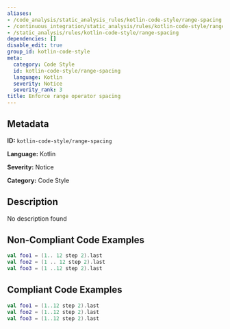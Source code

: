 ```yaml
---
aliases:
- /code_analysis/static_analysis_rules/kotlin-code-style/range-spacing
- /continuous_integration/static_analysis/rules/kotlin-code-style/range-spacing
- /static_analysis/rules/kotlin-code-style/range-spacing
dependencies: []
disable_edit: true
group_id: kotlin-code-style
meta:
  category: Code Style
  id: kotlin-code-style/range-spacing
  language: Kotlin
  severity: Notice
  severity_rank: 3
title: Enforce range operator spacing
---
```

<!--  SOURCED FROM https://github.com/DataDog/datadog-static-analyzer-rule-docs -->


## Metadata
**ID:** `kotlin-code-style/range-spacing`

**Language:** Kotlin

**Severity:** Notice

**Category:** Code Style

## Description
No description found

## Non-Compliant Code Examples
```kotlin
val foo1 = (1.. 12 step 2).last
val foo2 = (1 .. 12 step 2).last
val foo3 = (1 ..12 step 2).last
```

## Compliant Code Examples
```kotlin
val foo1 = (1..12 step 2).last
val foo2 = (1..12 step 2).last
val foo3 = (1..12 step 2).last
```
